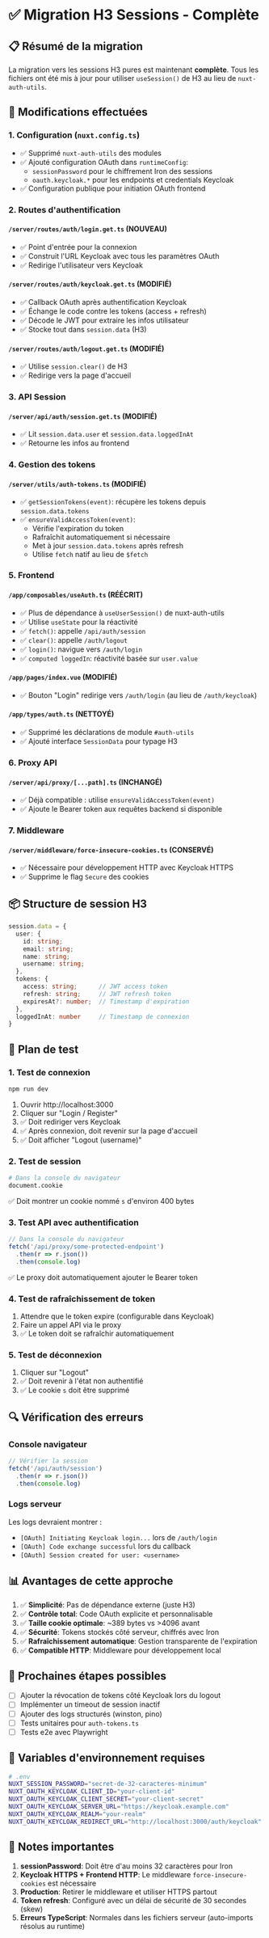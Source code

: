 # ✅ Migration H3 Sessions - Complète

## 📋 Résumé de la migration

La migration vers les sessions H3 pures est maintenant **complète**. Tous les fichiers ont été mis à jour pour utiliser `useSession()` de H3 au lieu de `nuxt-auth-utils`.

## 🔧 Modifications effectuées

### 1. Configuration (`nuxt.config.ts`)
- ✅ Supprimé `nuxt-auth-utils` des modules
- ✅ Ajouté configuration OAuth dans `runtimeConfig`:
  - `sessionPassword` pour le chiffrement Iron des sessions
  - `oauth.keycloak.*` pour les endpoints et credentials Keycloak
- ✅ Configuration publique pour initiation OAuth frontend

### 2. Routes d'authentification

#### `/server/routes/auth/login.get.ts` (NOUVEAU)
- ✅ Point d'entrée pour la connexion
- ✅ Construit l'URL Keycloak avec tous les paramètres OAuth
- ✅ Redirige l'utilisateur vers Keycloak

#### `/server/routes/auth/keycloak.get.ts` (MODIFIÉ)
- ✅ Callback OAuth après authentification Keycloak
- ✅ Échange le code contre les tokens (access + refresh)
- ✅ Décode le JWT pour extraire les infos utilisateur
- ✅ Stocke tout dans `session.data` (H3)

#### `/server/routes/auth/logout.get.ts` (MODIFIÉ)
- ✅ Utilise `session.clear()` de H3
- ✅ Redirige vers la page d'accueil

### 3. API Session

#### `/server/api/auth/session.get.ts` (MODIFIÉ)
- ✅ Lit `session.data.user` et `session.data.loggedInAt`
- ✅ Retourne les infos au frontend

### 4. Gestion des tokens

#### `/server/utils/auth-tokens.ts` (MODIFIÉ)
- ✅ `getSessionTokens(event)`: récupère les tokens depuis `session.data.tokens`
- ✅ `ensureValidAccessToken(event)`: 
  - Vérifie l'expiration du token
  - Rafraîchit automatiquement si nécessaire
  - Met à jour `session.data.tokens` après refresh
  - Utilise `fetch` natif au lieu de `$fetch`

### 5. Frontend

#### `/app/composables/useAuth.ts` (RÉÉCRIT)
- ✅ Plus de dépendance à `useUserSession()` de nuxt-auth-utils
- ✅ Utilise `useState` pour la réactivité
- ✅ `fetch()`: appelle `/api/auth/session`
- ✅ `clear()`: appelle `/auth/logout`
- ✅ `login()`: navigue vers `/auth/login`
- ✅ `computed loggedIn`: réactivité basée sur `user.value`

#### `/app/pages/index.vue` (MODIFIÉ)
- ✅ Bouton "Login" redirige vers `/auth/login` (au lieu de `/auth/keycloak`)

#### `/app/types/auth.ts` (NETTOYÉ)
- ✅ Supprimé les déclarations de module `#auth-utils`
- ✅ Ajouté interface `SessionData` pour typage H3

### 6. Proxy API

#### `/server/api/proxy/[...path].ts` (INCHANGÉ)
- ✅ Déjà compatible : utilise `ensureValidAccessToken(event)`
- ✅ Ajoute le Bearer token aux requêtes backend si disponible

### 7. Middleware

#### `/server/middleware/force-insecure-cookies.ts` (CONSERVÉ)
- ✅ Nécessaire pour développement HTTP avec Keycloak HTTPS
- ✅ Supprime le flag `Secure` des cookies

## 📦 Structure de session H3

```typescript
session.data = {
  user: {
    id: string;
    email: string;
    name: string;
    username: string;
  },
  tokens: {
    access: string;      // JWT access token
    refresh: string;     // JWT refresh token
    expiresAt?: number;  // Timestamp d'expiration
  },
  loggedInAt: number     // Timestamp de connexion
}
```

## 🧪 Plan de test

### 1. Test de connexion
```bash
npm run dev
```

1. Ouvrir http://localhost:3000
2. Cliquer sur "Login / Register"
3. ✅ Doit rediriger vers Keycloak
4. ✅ Après connexion, doit revenir sur la page d'accueil
5. ✅ Doit afficher "Logout (username)"

### 2. Test de session
```bash
# Dans la console du navigateur
document.cookie
```
✅ Doit montrer un cookie nommé `s` d'environ 400 bytes

### 3. Test API avec authentification
```javascript
// Dans la console du navigateur
fetch('/api/proxy/some-protected-endpoint')
  .then(r => r.json())
  .then(console.log)
```
✅ Le proxy doit automatiquement ajouter le Bearer token

### 4. Test de rafraîchissement de token
1. Attendre que le token expire (configurable dans Keycloak)
2. Faire un appel API via le proxy
3. ✅ Le token doit se rafraîchir automatiquement

### 5. Test de déconnexion
1. Cliquer sur "Logout"
2. ✅ Doit revenir à l'état non authentifié
3. ✅ Le cookie `s` doit être supprimé

## 🔍 Vérification des erreurs

### Console navigateur
```javascript
// Vérifier la session
fetch('/api/auth/session')
  .then(r => r.json())
  .then(console.log)
```

### Logs serveur
Les logs devraient montrer :
- `[OAuth] Initiating Keycloak login...` lors de `/auth/login`
- `[OAuth] Code exchange successful` lors du callback
- `[OAuth] Session created for user: <username>`

## 📊 Avantages de cette approche

1. ✅ **Simplicité**: Pas de dépendance externe (juste H3)
2. ✅ **Contrôle total**: Code OAuth explicite et personnalisable
3. ✅ **Taille cookie optimale**: ~389 bytes vs >4096 avant
4. ✅ **Sécurité**: Tokens stockés côté serveur, chiffrés avec Iron
5. ✅ **Rafraîchissement automatique**: Gestion transparente de l'expiration
6. ✅ **Compatible HTTP**: Middleware pour développement local

## 🚀 Prochaines étapes possibles

- [ ] Ajouter la révocation de tokens côté Keycloak lors du logout
- [ ] Implémenter un timeout de session inactif
- [ ] Ajouter des logs structurés (winston, pino)
- [ ] Tests unitaires pour `auth-tokens.ts`
- [ ] Tests e2e avec Playwright

## 🔑 Variables d'environnement requises

```bash
# .env
NUXT_SESSION_PASSWORD="secret-de-32-caracteres-minimum"
NUXT_OAUTH_KEYCLOAK_CLIENT_ID="your-client-id"
NUXT_OAUTH_KEYCLOAK_CLIENT_SECRET="your-client-secret"
NUXT_OAUTH_KEYCLOAK_SERVER_URL="https://keycloak.example.com"
NUXT_OAUTH_KEYCLOAK_REALM="your-realm"
NUXT_OAUTH_KEYCLOAK_REDIRECT_URL="http://localhost:3000/auth/keycloak"
```

## 📝 Notes importantes

1. **sessionPassword**: Doit être d'au moins 32 caractères pour Iron
2. **Keycloak HTTPS + Frontend HTTP**: Le middleware `force-insecure-cookies` est nécessaire
3. **Production**: Retirer le middleware et utiliser HTTPS partout
4. **Token refresh**: Configuré avec un délai de sécurité de 30 secondes (skew)
5. **Erreurs TypeScript**: Normales dans les fichiers serveur (auto-imports résolus au runtime)
